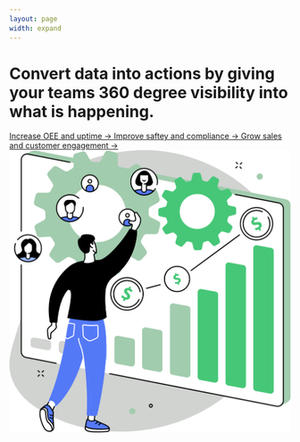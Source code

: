 ```yaml
---
layout: page
width: expand
---
```


<div class="uk-section">
        <div class="uk-container">
            <div class="uk-grid-match uk-child-width-1-2@m" uk-grid>
                <div class="uk-width-1-2@m uk-margin-auto uk-margin-auto-vertical">
                    <h1 class="uk-text-left@m">Convert data into actions by giving your teams 360 degree visibility into what is happening.</h1>
                    <a class="uk-link-muted" uk-icon="icon: heart" href="#">Increase OEE and uptime → </a>
                    <a class="uk-link-muted" uk-icon="icon: heart" href="#">Improve saftey and compliance → </a>
                    <a class="uk-link-muted" uk-icon="icon: heart" href="#">Grow sales and customer engagement → </a>    
                </div>
                <div>
                    <img src="/uploads/zira_frontpage_image.svg">
                </div>
            </div>
        </div>
</div>
